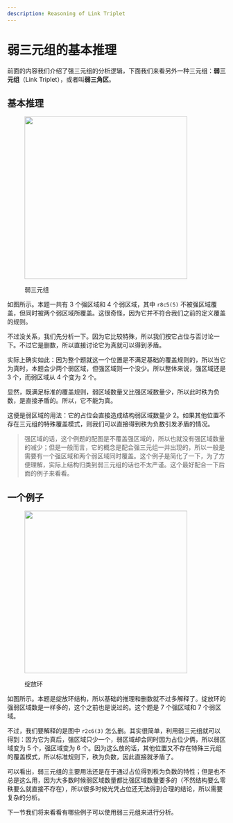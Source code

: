```yaml
---
description: Reasoning of Link Triplet
---
```


# 弱三元组的基本推理

前面的内容我们介绍了强三元组的分析逻辑，下面我们来看另外一种三元组：**弱三元组**（Link Triplet），或者叫**弱三角区**。

## 基本推理 <a href="#basic-reasoning" id="basic-reasoning"></a>

<figure><img src="../../.gitbook/assets/images_0541.png" alt="" width="375"><figcaption><p>弱三元组</p></figcaption></figure>

如图所示。本题一共有 3 个强区域和 4 个弱区域，其中 `r8c5(5)` 不被强区域覆盖，但同时被两个弱区域所覆盖。这很奇怪，因为它并不符合我们之前的定义覆盖的规则。

不过没关系，我们先分析一下。因为它比较特殊，所以我们按它占位与否讨论一下。不过它是删数，所以直接讨论它为真就可以得到矛盾。

实际上确实如此：因为整个题就这一个位置是不满足基础的覆盖规则的，所以当它为真时，本题会少两个弱区域，但强区域则一个没少。所以整体来说，强区域还是 3 个，而弱区域从 4 个变为 2 个。

显然，既满足标准的覆盖规则，弱区域数量又比强区域数量少，所以此时秩为负数，是直接矛盾的。所以，它不能为真。

这便是弱区域的用法：它的占位会直接造成结构弱区域数量少 2。如果其他位置不存在三元组的特殊覆盖模式，则我们可以直接得到秩为负数引发矛盾的情况。

> 强区域的话，这个例题的配图是不覆盖强区域的，所以也就没有强区域数量的减少；但是一般而言，它的概念是配合强三元组一并出现的，所以一般是需要有一个强区域和两个弱区域同时覆盖。这个例子是简化了一下，为了方便理解，实际上结构归类到弱三元组的话也不太严谨。这个最好配合一下后面的例子来看看。

## 一个例子

<figure><img src="../../.gitbook/assets/images_0542.png" alt="" width="375"><figcaption><p>绽放环</p></figcaption></figure>

如图所示。本题是绽放环结构，所以基础的推理和删数就不过多解释了。绽放环的强弱区域数是一样多的，这个之前也是说过的。这个题是 7 个强区域和 7 个弱区域。

不过，我们要解释的是图中 `r2c6(3)` 怎么删。其实很简单，利用弱三元组就可以得到：因为它为真后，强区域只少一个，弱区域却会同时因为占位少俩，所以弱区域变为 5 个，强区域变为 6 个。因为这么放的话，其他位置又不存在特殊三元组的覆盖模式，所以标准规则下，秩为负数，因此直接就矛盾了。

可以看出，弱三元组的主要用法还是在于通过占位得到秩为负数的特性；但是也不总是这么用，因为大多数时候弱区域数量都比强区域数量要多的（不然结构要么零秩要么就直接不存在），所以很多时候光凭占位还无法得到合理的结论，所以需要复杂的分析。

下一节我们将来看看有哪些例子可以使用弱三元组来进行分析。
